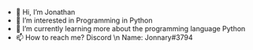 - 👋 Hi, I’m Jonathan 
- 👀 I’m interested in Programming in Python
- 🌱 I’m currently learning more about the programming language Python
- 📫 How to reach me? Discord \n Name: Jonnary#3794
